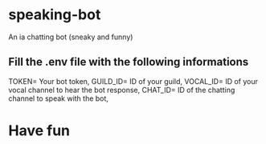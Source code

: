 # speaking-bot
An ia chatting bot (sneaky and funny)

## Fill the .env file with the following informations
TOKEN= Your bot token,
GUILD_ID= ID of your guild,
VOCAL_ID= ID of your vocal channel to hear the bot response,
CHAT_ID= ID of the chatting channel to speak with the bot,

# Have fun
